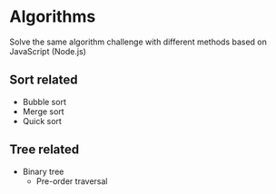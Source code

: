 # Algorithms

Solve the same algorithm challenge with different methods based on JavaScript (Node.js)

## Sort related

- Bubble sort
- Merge sort
- Quick sort

## Tree related

- Binary tree
  - Pre-order traversal

